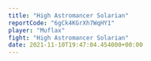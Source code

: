 ```yaml
---
title: "High Astromancer Solarian"
reportCode: "6gCk4KGrXh7WqHY1"
player: "Muflax"
fight: "High Astromancer Solarian"
date: 2021-11-10T19:47:04.454000+00:00
---
```

